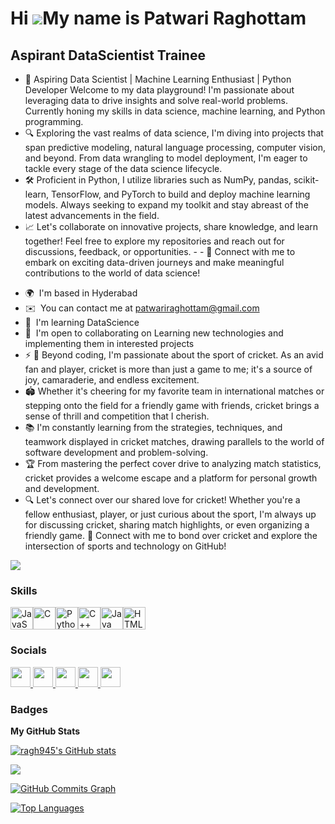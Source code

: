 Hi ![](https://user-images.githubusercontent.com/18350557/176309783-0785949b-9127-417c-8b55-ab5a4333674e.gif)My name is Patwari Raghottam
=========================================================================================================================================

Aspirant DataScientist Trainee
------------------------------

- 🚀 Aspiring Data Scientist | Machine Learning Enthusiast | Python Developer Welcome to my data playground! I'm passionate about leveraging data to drive insights and solve real-world problems. Currently honing my skills in data science, machine learning, and Python programming. 
- 🔍 Exploring the vast realms of data science, I'm diving into projects that span predictive modeling, natural language processing, computer vision, and beyond. From data wrangling to model deployment, I'm eager to tackle every stage of the data science lifecycle. 
- 🛠️ Proficient in Python, I utilize libraries such as NumPy, pandas, scikit-learn, TensorFlow, and PyTorch to build and deploy machine learning models. Always seeking to expand my toolkit and stay abreast of the latest advancements in the field. 
- 📈 Let's collaborate on innovative projects, share knowledge, and learn together! Feel free to explore my repositories and reach out for discussions, feedback, or opportunities. - - 🔗 Connect with me to embark on exciting data-driven journeys and make meaningful contributions to the world of data science!

* 🌍  I'm based in Hyderabad
* ✉️  You can contact me at [patwariraghottam@gmail.com](mailto:patwariraghottam@gmail.com)
* 🧠  I'm learning DataScience
* 🤝  I'm open to collaborating on Learning new technologies and implementing them in interested projects
* ⚡ 🌟 Beyond coding, I'm passionate about the sport of cricket. As an avid fan and player, cricket is more than just a game to me; it's a source of joy, camaraderie, and endless excitement.
* 🏟️ Whether it's cheering for my favorite team in international matches or stepping onto the field for a friendly game with friends, cricket brings a sense of thrill and competition that I cherish.
* 📚 I'm constantly learning from the strategies, techniques, and teamwork displayed in cricket matches, drawing parallels to the world of software development and problem-solving.
* 🏆 From mastering the perfect cover drive to analyzing match statistics, cricket provides a welcome escape and a platform for personal growth and development.
* 🔍 Let's connect over our shared love for cricket! Whether you're a fellow enthusiast, player, or just curious about the sport, I'm always up for discussing cricket, sharing match highlights, or even organizing a friendly game. 🔗 Connect with me to bond over cricket and explore the intersection of sports and technology on GitHub!

<a href="https://www.x.com/i/flow/login?redirect_after_login=%2FRaghottamPatwa1" target="_blank" rel="noreferrer"><img
src="https://img.shields.io/twitter/follow/i/flow/login?redirect_after_login=%2FRaghottamPatwa1?logo=twitter&style=for-the-badge&color=ef4444&labelColor=0f172a"
/></a>

### Skills


<p align="left">
<a href="https://developer.mozilla.org/en-US/docs/Web/JavaScript" target="_blank" rel="noreferrer"><img src="https://raw.githubusercontent.com/danielcranney/readme-generator/main/public/icons/skills/javascript-colored.svg" width="36" height="36" alt="JavaScript" /></a><a href="https://docs.microsoft.com/en-us/cpp/?view=msvc-170" target="_blank" rel="noreferrer"><img src="https://raw.githubusercontent.com/danielcranney/readme-generator/main/public/icons/skills/c-colored.svg" width="36" height="36" alt="C" /></a><a href="https://www.python.org/" target="_blank" rel="noreferrer"><img src="https://raw.githubusercontent.com/danielcranney/readme-generator/main/public/icons/skills/python-colored.svg" width="36" height="36" alt="Python" /></a><a href="https://docs.microsoft.com/en-us/cpp/?view=msvc-170" target="_blank" rel="noreferrer"><img src="https://raw.githubusercontent.com/danielcranney/readme-generator/main/public/icons/skills/cplusplus-colored.svg" width="36" height="36" alt="C++" /></a><a href="https://www.oracle.com/java/" target="_blank" rel="noreferrer"><img src="https://raw.githubusercontent.com/danielcranney/readme-generator/main/public/icons/skills/java-colored.svg" width="36" height="36" alt="Java" /></a><a href="https://developer.mozilla.org/en-US/docs/Glossary/HTML5" target="_blank" rel="noreferrer"><img src="https://raw.githubusercontent.com/danielcranney/readme-generator/main/public/icons/skills/html5-colored.svg" width="36" height="36" alt="HTML5" /></a>
</p>


### Socials

<p align="left"> <a href="https://discord.com/users/raghu2030" target="_blank" rel="noreferrer"> <picture> <source media="(prefers-color-scheme: dark)" srcset="https://raw.githubusercontent.com/danielcranney/readme-generator/main/public/icons/socials/discord-dark.svg" /> <source media="(prefers-color-scheme: light)" srcset="https://raw.githubusercontent.com/danielcranney/readme-generator/main/public/icons/socials/discord.svg" /> <img src="https://raw.githubusercontent.com/danielcranney/readme-generator/main/public/icons/socials/discord.svg" width="32" height="32" /> </picture> </a> <a href="https://www.github.com/ragh945" target="_blank" rel="noreferrer"> <picture> <source media="(prefers-color-scheme: dark)" srcset="https://raw.githubusercontent.com/danielcranney/readme-generator/main/public/icons/socials/github-dark.svg" /> <source media="(prefers-color-scheme: light)" srcset="https://raw.githubusercontent.com/danielcranney/readme-generator/main/public/icons/socials/github.svg" /> <img src="https://raw.githubusercontent.com/danielcranney/readme-generator/main/public/icons/socials/github.svg" width="32" height="32" /> </picture> </a> <a href="http://www.instagram.com/__rohan_.___/?utm_source=qr&igsh=cDdydnF5dnBhcmpk" target="_blank" rel="noreferrer"> <picture> <source media="(prefers-color-scheme: dark)" srcset="https://raw.githubusercontent.com/danielcranney/readme-generator/main/public/icons/socials/instagram-dark.svg" /> <source media="(prefers-color-scheme: light)" srcset="https://raw.githubusercontent.com/danielcranney/readme-generator/main/public/icons/socials/instagram.svg" /> <img src="https://raw.githubusercontent.com/danielcranney/readme-generator/main/public/icons/socials/instagram.svg" width="32" height="32" /> </picture> </a> <a href="https://www.linkedin.com/in/raghottam-patwari-10ab53177" target="_blank" rel="noreferrer"> <picture> <source media="(prefers-color-scheme: dark)" srcset="https://raw.githubusercontent.com/danielcranney/readme-generator/main/public/icons/socials/linkedin-dark.svg" /> <source media="(prefers-color-scheme: light)" srcset="https://raw.githubusercontent.com/danielcranney/readme-generator/main/public/icons/socials/linkedin.svg" /> <img src="https://raw.githubusercontent.com/danielcranney/readme-generator/main/public/icons/socials/linkedin.svg" width="32" height="32" /> </picture> </a> <a href="https://www.x.com/i/flow/login?redirect_after_login=%2FRaghottamPatwa1" target="_blank" rel="noreferrer"> <picture> <source media="(prefers-color-scheme: dark)" srcset="https://raw.githubusercontent.com/danielcranney/readme-generator/main/public/icons/socials/twitter-dark.svg" /> <source media="(prefers-color-scheme: light)" srcset="https://raw.githubusercontent.com/danielcranney/readme-generator/main/public/icons/socials/twitter.svg" /> <img src="https://raw.githubusercontent.com/danielcranney/readme-generator/main/public/icons/socials/twitter.svg" width="32" height="32" /> </picture> </a></p>

### Badges

<b>My GitHub Stats</b>

<a href="http://www.github.com/ragh945"><img src="https://github-readme-stats.vercel.app/api?username=ragh945&show_icons=true&hide=&count_private=true&title_color=84cc16&text_color=ef4444&icon_color=ef4444&bg_color=0f172a&hide_border=true&show_icons=true" alt="ragh945's GitHub stats" /></a>

<a href="http://www.github.com/ragh945"><img src="https://github-readme-streak-stats.herokuapp.com/?user=ragh945&stroke=ef4444&background=0f172a&ring=84cc16&fire=84cc16&currStreakNum=ef4444&currStreakLabel=84cc16&sideNums=ef4444&sideLabels=ef4444&dates=ef4444&hide_border=true" /></a>

<a href="http://www.github.com/ragh945"><img src="https://github-readme-activity-graph.cyclic.app/graph?username=ragh945&bg_color=0f172a&color=ef4444&line=ef4444&point=ef4444&area_color=0f172a&area=true&hide_border=true&custom_title=GitHub%20Commits%20Graph" alt="GitHub Commits Graph" /></a>

<a href="https://github.com/ragh945" align="left"><img src="https://github-readme-stats.vercel.app/api/top-langs/?username=ragh945&langs_count=10&title_color=84cc16&text_color=ef4444&icon_color=ef4444&bg_color=0f172a&hide_border=true&locale=en&custom_title=Top%20%Languages" alt="Top Languages" /></a>
